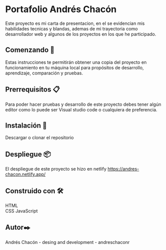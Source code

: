 # Portafolio Andrés Chacón
Este proyecto es mi carta de presentacion, en el se evidencian mis habilidades tecnicas y  blandas, ademas de  mi trayectoria como desarrollador web y algunos de los proyectos en los que he participado.

## Comenzando 🚀
Estas instrucciones te permitirán obtener una copia del proyecto en funcionamiento en tu máquina local para propósitos de desarrollo, aprendizaje, comparación y pruebas.

## Prerrequisitos 📋
Para poder hacer pruebas y desarrollo de este proyecto debes tener algún editor como lo puede ser Visual studio code o cualquiera de preferencia.

## Instalación 🔧
Descargar o clonar el repositorio


## Despliegue 📦
El despliegue de este proyecto se hizo en netlify
https://andres-chacon.netlify.app/ 

## Construido con 🛠️
HTML   
CSS 
JavaScript 

## Autor✒️
Andrés Chacón - desing and development - andreschaconr
